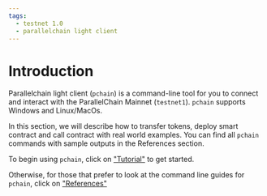 ```yaml
---
tags:
  - testnet 1.0
  - parallelchain light client
---
```

# Introduction

Parallelchain light client (`pchain`) is a command-line tool for you to connect and interact with the ParallelChain Mainnet (`testnet1`). `pchain` supports Windows and Linux/MacOs.

In this section, we will describe how to transfer tokens, deploy smart contract and call contract with real world examples. You can find all `pchain` commands with sample outputs in the References section.

To begin using `pchain`, click on ["Tutorial"](tutorial.md) to get started.

Otherwise, for those that prefer to look at the command line guides for `pchain`, click on ["References"](references.md)
